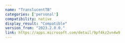 ```yaml
---
name: "TranslucentTB"
categories: ['personal']
compatibility: native
display_result: "Compatible"
version_from: "2023.2.0.0."
link: https://apps.microsoft.com/detail/9pf4kz2vn4w9
---
```



